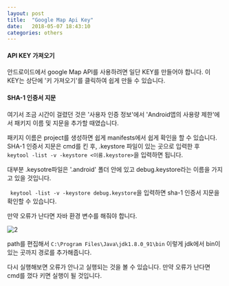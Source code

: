 ```yaml
---
layout: post
title:  "Google Map Api Key"
date:   2018-05-07 18:43:10
categories: others
---
```

#### **API KEY 가져오기**
안드로이드에서 google Map API를 사용하려면 일단 KEY를 만들어야 합니다. 이 KEY는 상단에 '키 가져오기'를 클릭하여 쉽게 만들 수 있습니다.

#### **SHA-1 인증서 지문**
여기서 조금 시간이 걸렸던 것은 '사용자 인증 정보'에서 'Android앱의 사용량 제한'에서 패키지 이름 및 지문을 추가할 때였습니다.

패키지 이름은 project를 생성하면 쉽게 manifests에서 쉽게 확인을 할 수 있습니다.
SHA-1 인증서 지문은 cmd를 킨 후, .keystore 파일이 있는 곳으로 입력한 후``` keytool -list -v -keystore <이름.keystore>```을 입력하면 됩니다.

대부분 .keysotre파일은 '.android' 폴더 안에 있고 debug.keystore라는 이름을 가지고 있을 것입니다.

``` keytool -list -v -keystore debug.keystore```을 입력하면 sha-1 인증서 지문을 확인할 수 있습니다.

만약 오류가 난다면 자바 환경 변수를 해줘야 합니다.

![2](https://user-images.githubusercontent.com/26562553/39685858-4f349866-5200-11e8-935f-6b62eb91709a.JPG)

path를 편집해서 ```C:\Program Files\Java\jdk1.8.0_91\bin``` 이렇게 jdk에서 bin이 있는 곳까지 경로를 추가해줍니다.

다시 실행해보면 오류가 안나고 실행되는 것을 볼 수 있습니다.
만약 오류가 난다면 cmd를 껐다 키면 실행이 될 것입니다.
